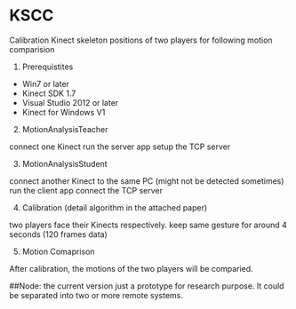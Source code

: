 # KSCC
Calibration Kinect skeleton positions of two players for following motion comparision

1. Prerequistites

* Win7 or later
* Kinect SDK 1.7
* Visual Studio 2012 or later
* Kinect for Windows V1

2. MotionAnalysisTeacher

connect one Kinect
run the server app
setup the TCP server

3. MotionAnalysisStudent

connect another Kinect to the same PC (might not be detected sometimes)
run the client app
connect the TCP server

4. Calibration (detail algorithm in the attached paper)

two players face their Kinects respectively.
keep same gesture for around 4 seconds (120 frames data)

5. Motion Comaprison

After calibration, the motions of the two players will be comparied. 

##Node:
the current version just a prototype for research purpose. It could be separated into two or more remote systems.